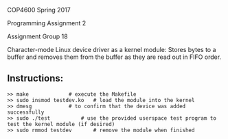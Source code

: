 COP4600 Spring 2017

Programming Assignment 2 

Assignment Group 18


Character-mode Linux device driver as a kernel module: 
Stores bytes to a buffer and removes them from the buffer as they are read out in FIFO order. 

## Instructions:
	>> make				# execute the Makefile 
	>> sudo insmod testdev.ko	# load the module into the kernel 
	>> dmesg  			# to confirm that the device was added successfully 
	>> sudo ./test 			# use the provided userspace test program to test the kernel module (if desired)  
	>> sudo rmmod testdev 		# remove the module when finished
